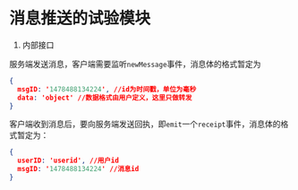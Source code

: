 # 消息推送的试验模块

1. 内部接口

服务端发送消息，客户端需要监听`newMessage`事件，消息体的格式暂定为
```json
{
  msgID: '1478488134224', //id为时间戳，单位为毫秒
  data: 'object' //数据格式由用户定义，这里只做转发
}
```

客户端收到消息后，要向服务端发送回执，即`emit`一个`receipt`事件，消息体的格式暂定为：
```json
{
  userID: 'userid', //用户id
  msgID: '1478488134224' //消息id
}
```








